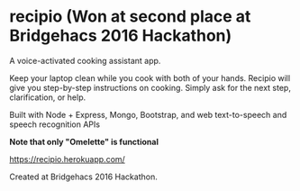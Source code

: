 # recipio (Won at second place at Bridgehacs 2016 Hackathon)

A voice-activated cooking assistant app.

Keep your laptop clean while you cook with both of your hands. Recipio will give you step-by-step instructions on cooking. Simply ask for the next step, clarification, or help.

Built with Node + Express, Mongo, Bootstrap, and web text-to-speech and speech recognition APIs

**Note that only "Omelette" is functional**

https://recipio.herokuapp.com/

Created at Bridgehacs 2016 Hackathon.
